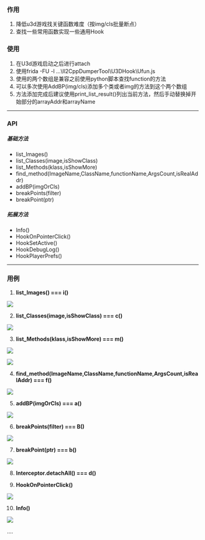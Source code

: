 
### 作用
1. 降低u3d游戏找关键函数难度（按img/cls批量断点）
2. 查找一些常用函数实现一些通用Hook

### 使用
1. 在U3d游戏启动之后进行attach
2. 使用frida -FU -l ...\Il2CppDumperTool\U3DHook\Ufun.js
3. 使用的两个数组是兼容之前使用python脚本查找function的方法
4. 可以多次使用AddBP(img/cls)添加多个类或者img的方法到这个两个数组
5. 方法添加完成后建议使用print_list_result()列出当前方法，然后手动替换掉开始部分的arrayAddr和arrayName
---
### API

##### 基础方法
- list_Images()
- list_Classes(image,isShowClass)
- list_Methods(klass,isShowMore)
- find_method(ImageName,ClassName,functionName,ArgsCount,isRealAddr)
- addBP(imgOrCls)
- breakPoints(filter)
- breakPoint(ptr)
##### 拓展方法
- Info()
- HookOnPointerClick()
- HookSetActive()
- HookDebugLog()
- HookPlayerPrefs()
---

### 用例
1. **list_Images()   ===   i()**
   
![](https://github.com/axhlzy/Il2CppDumperTool/blob/master/imgs/u3d_0.png)

2. **list_Classes(image,isShowClass)   ===   c()**
   
![](https://github.com/axhlzy/Il2CppDumperTool/blob/master/imgs/u3d_1.png)

3. **list_Methods(klass,isShowMore)   ===   m()**
   
![](https://github.com/axhlzy/Il2CppDumperTool/blob/master/imgs/u3d_2.png)

![](https://github.com/axhlzy/Il2CppDumperTool/blob/master/imgs/u3d_3.png)

4. **find_method(ImageName,ClassName,functionName,ArgsCount,isRealAddr)   ===   f()**
   
![](https://github.com/axhlzy/Il2CppDumperTool/blob/master/imgs/u3d_4.png)

5. **addBP(imgOrCls)   ===   a()**
   
![](https://github.com/axhlzy/Il2CppDumperTool/blob/master/imgs/u3d_5.png)

6. **breakPoints(filter)   ===   B()**
   
![](https://github.com/axhlzy/Il2CppDumperTool/blob/master/imgs/u3d_6.png)

7. **breakPoint(ptr)   ===   b()**
   
![](https://github.com/axhlzy/Il2CppDumperTool/blob/master/imgs/u3d_7.png)

8. **Interceptor.detachAll()   ===   d()** 

9. **HookOnPointerClick()**
   
![](https://github.com/axhlzy/Il2CppDumperTool/blob/master/imgs/u3d_8.png)

10. **Info()**
   
![](https://github.com/axhlzy/Il2CppDumperTool/blob/master/imgs/u3d_9.png)

....
